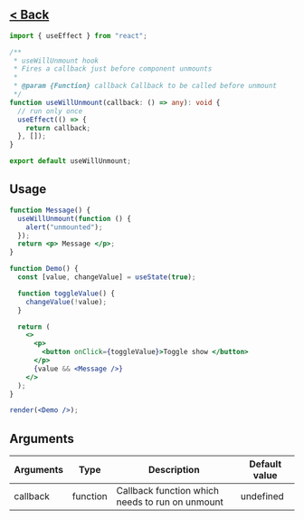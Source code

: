 ## [< Back](../../../../)

```ts
import { useEffect } from "react";

/**
 * useWillUnmount hook
 * Fires a callback just before component unmounts
 *
 * @param {Function} callback Callback to be called before unmount
 */
function useWillUnmount(callback: () => any): void {
  // run only once
  useEffect(() => {
    return callback;
  }, []);
}

export default useWillUnmount;
```

## Usage

```jsx
function Message() {
  useWillUnmount(function () {
    alert("unmounted");
  });
  return <p> Message </p>;
}

function Demo() {
  const [value, changeValue] = useState(true);

  function toggleValue() {
    changeValue(!value);
  }

  return (
    <>
      <p>
        <button onClick={toggleValue}>Toggle show </button>
      </p>
      {value && <Message />}
    </>
  );
}

render(<Demo />);
```

## Arguments

| Arguments | Type     | Description                                     | Default value |
| --------- | -------- | ----------------------------------------------- | ------------- |
| callback  | function | Callback function which needs to run on unmount | undefined     |
